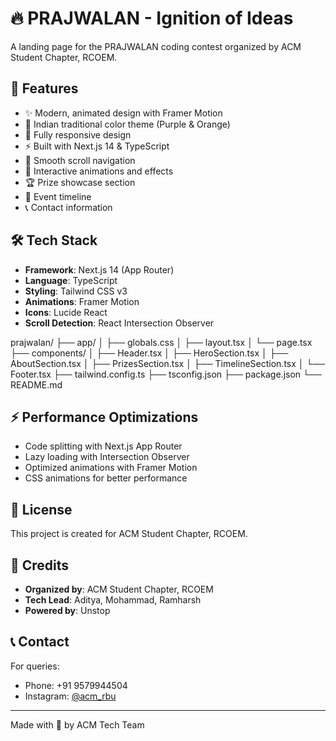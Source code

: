 # 🔥 PRAJWALAN - Ignition of Ideas

A landing page for the PRAJWALAN coding contest organized by ACM Student Chapter, RCOEM.

## 🚀 Features

- ✨ Modern, animated design with Framer Motion
- 🎨 Indian traditional color theme (Purple & Orange)
- 📱 Fully responsive design
- ⚡ Built with Next.js 14 & TypeScript
- 🎯 Smooth scroll navigation
- 💫 Interactive animations and effects
- 🏆 Prize showcase section
- 📅 Event timeline
- 📞 Contact information

## 🛠️ Tech Stack

- **Framework**: Next.js 14 (App Router)
- **Language**: TypeScript
- **Styling**: Tailwind CSS v3
- **Animations**: Framer Motion
- **Icons**: Lucide React
- **Scroll Detection**: React Intersection Observer

prajwalan/
├── app/
│   ├── globals.css
│   ├── layout.tsx
│   └── page.tsx
├── components/
│   ├── Header.tsx
│   ├── HeroSection.tsx
│   ├── AboutSection.tsx
│   ├── PrizesSection.tsx
│   ├── TimelineSection.tsx
│   └── Footer.tsx
├── tailwind.config.ts
├── tsconfig.json
├── package.json
└── README.md

## ⚡ Performance Optimizations

- Code splitting with Next.js App Router
- Lazy loading with Intersection Observer
- Optimized animations with Framer Motion
- CSS animations for better performance

## 📄 License

This project is created for ACM Student Chapter, RCOEM.

## 👥 Credits

- **Organized by**: ACM Student Chapter, RCOEM
- **Tech Lead**: Aditya, Mohammad, Ramharsh
- **Powered by**: Unstop

## 📞 Contact

For queries:
- Phone: +91 9579944504
- Instagram: [@acm_rbu](https://www.instagram.com/acm_rbu)

---

Made with 💜 by ACM Tech Team
